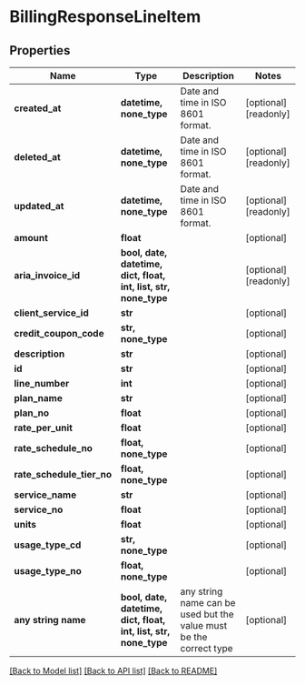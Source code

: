 # BillingResponseLineItem


## Properties
Name | Type | Description | Notes
------------ | ------------- | ------------- | -------------
**created_at** | **datetime, none_type** | Date and time in ISO 8601 format. | [optional] [readonly] 
**deleted_at** | **datetime, none_type** | Date and time in ISO 8601 format. | [optional] [readonly] 
**updated_at** | **datetime, none_type** | Date and time in ISO 8601 format. | [optional] [readonly] 
**amount** | **float** |  | [optional] 
**aria_invoice_id** | **bool, date, datetime, dict, float, int, list, str, none_type** |  | [optional] [readonly] 
**client_service_id** | **str** |  | [optional] 
**credit_coupon_code** | **str, none_type** |  | [optional] 
**description** | **str** |  | [optional] 
**id** | **str** |  | [optional] 
**line_number** | **int** |  | [optional] 
**plan_name** | **str** |  | [optional] 
**plan_no** | **float** |  | [optional] 
**rate_per_unit** | **float** |  | [optional] 
**rate_schedule_no** | **float, none_type** |  | [optional] 
**rate_schedule_tier_no** | **float, none_type** |  | [optional] 
**service_name** | **str** |  | [optional] 
**service_no** | **float** |  | [optional] 
**units** | **float** |  | [optional] 
**usage_type_cd** | **str, none_type** |  | [optional] 
**usage_type_no** | **float, none_type** |  | [optional] 
**any string name** | **bool, date, datetime, dict, float, int, list, str, none_type** | any string name can be used but the value must be the correct type | [optional]

[[Back to Model list]](../README.md#documentation-for-models) [[Back to API list]](../README.md#documentation-for-api-endpoints) [[Back to README]](../README.md)


